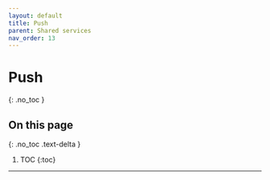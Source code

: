 ```yaml
---
layout: default
title: Push
parent: Shared services
nav_order: 13
---
```


# Push 
{: .no_toc }

## On this page
{: .no_toc .text-delta }

1. TOC
{:toc}

---
